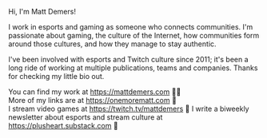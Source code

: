 Hi, I'm Matt Demers!

I work in esports and gaming as someone who connects communities. I'm passionate about gaming, the culture of the Internet, how communities form around those cultures, and how they manage to stay authentic. 

I've been involved with esports and Twitch culture since 2011; it's been a long ride of working at multiple publications, teams and companies. Thanks for checking my little bio out.

You can find my work at https://mattdemers.com ✍🏻<br >
More of my links are at https://onemorematt.com 🔗<br >
I stream video games at https://twitch.tv/mattdemers 👾
I write a biweekly newsletter about esports and stream culture at https://plusheart.substack.com 📩

